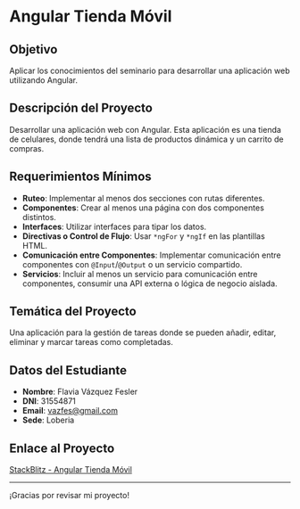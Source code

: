 # Angular Tienda Móvil

## Objetivo
Aplicar los conocimientos del seminario para desarrollar una aplicación web utilizando Angular.

## Descripción del Proyecto
Desarrollar una aplicación web con Angular. Esta aplicación es una tienda de celulares, donde tendrá una lista de productos dinámica y un carrito de compras.

## Requerimientos Mínimos
- **Ruteo**: Implementar al menos dos secciones con rutas diferentes.
- **Componentes**: Crear al menos una página con dos componentes distintos.
- **Interfaces**: Utilizar interfaces para tipar los datos.
- **Directivas o Control de Flujo**: Usar `*ngFor` y `*ngIf` en las plantillas HTML.
- **Comunicación entre Componentes**: Implementar comunicación entre componentes con `@Input`/`@Output` o un servicio compartido.
- **Servicios**: Incluir al menos un servicio para comunicación entre componentes, consumir una API externa o lógica de negocio aislada.

## Temática del Proyecto
Una aplicación para la gestión de tareas donde se pueden añadir, editar, eliminar y marcar tareas como completadas.

## Datos del Estudiante
- **Nombre**: Flavia Vázquez Fesler
- **DNI**: 31554871
- **Email**: vazfes@gmail.com
- **Sede**: Loberia

## Enlace al Proyecto
[StackBlitz - Angular Tienda Móvil](https://stackblitz.com/~/github.com/Flavia1311/Angular_tiendaMovil)

---

¡Gracias por revisar mi proyecto!


